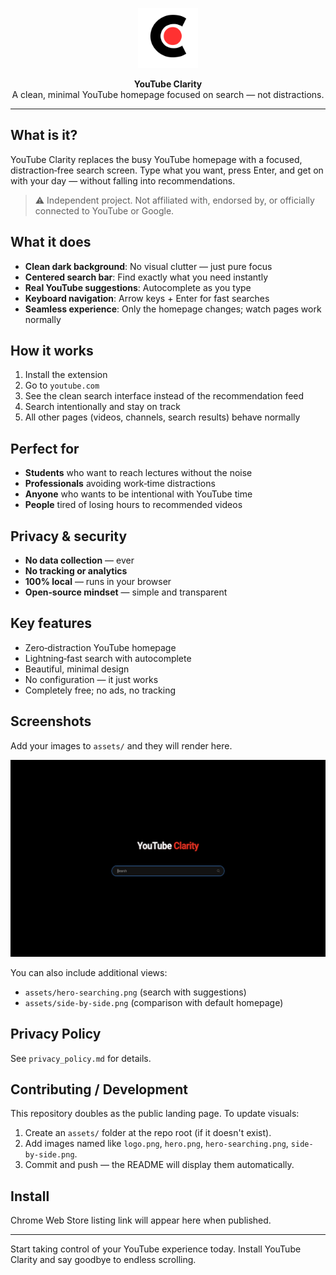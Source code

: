 <p align="center">
  <img src="assets/logo.png" width="96" alt="YouTube Clarity logo" />
</p>

<p align="center">
  <strong>YouTube Clarity</strong><br/>
  A clean, minimal YouTube homepage focused on search — not distractions.
</p>

---

## What is it?

YouTube Clarity replaces the busy YouTube homepage with a focused, distraction‑free search screen. Type what you want, press Enter, and get on with your day — without falling into recommendations.

> ⚠️ Independent project. Not affiliated with, endorsed by, or officially connected to YouTube or Google.

## What it does

- **Clean dark background**: No visual clutter — just pure focus
- **Centered search bar**: Find exactly what you need instantly
- **Real YouTube suggestions**: Autocomplete as you type
- **Keyboard navigation**: Arrow keys + Enter for fast searches
- **Seamless experience**: Only the homepage changes; watch pages work normally

## How it works

1. Install the extension
2. Go to `youtube.com`
3. See the clean search interface instead of the recommendation feed
4. Search intentionally and stay on track
5. All other pages (videos, channels, search results) behave normally

## Perfect for

- **Students** who want to reach lectures without the noise
- **Professionals** avoiding work‑time distractions
- **Anyone** who wants to be intentional with YouTube time
- **People** tired of losing hours to recommended videos

## Privacy & security

- **No data collection** — ever
- **No tracking or analytics**
- **100% local** — runs in your browser
- **Open‑source mindset** — simple and transparent

## Key features

- Zero‑distraction YouTube homepage
- Lightning‑fast search with autocomplete
- Beautiful, minimal design
- No configuration — it just works
- Completely free; no ads, no tracking

## Screenshots

Add your images to `assets/` and they will render here.

<p align="center">
  <img src="assets/hero.png" width="800" alt="YouTube Clarity hero screenshot" />
</p>

You can also include additional views:

- `assets/hero-searching.png` (search with suggestions)
- `assets/side-by-side.png` (comparison with default homepage)

## Privacy Policy

See `privacy_policy.md` for details.

## Contributing / Development

This repository doubles as the public landing page. To update visuals:

1. Create an `assets/` folder at the repo root (if it doesn't exist).
2. Add images named like `logo.png`, `hero.png`, `hero-searching.png`, `side-by-side.png`.
3. Commit and push — the README will display them automatically.

## Install

Chrome Web Store listing link will appear here when published.

---

Start taking control of your YouTube experience today. Install YouTube Clarity and say goodbye to endless scrolling.

